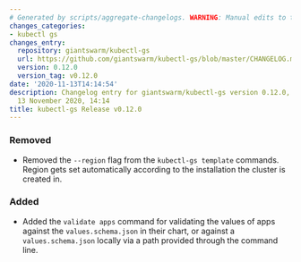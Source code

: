 ```yaml
---
# Generated by scripts/aggregate-changelogs. WARNING: Manual edits to this files will be overwritten.
changes_categories:
- kubectl gs
changes_entry:
  repository: giantswarm/kubectl-gs
  url: https://github.com/giantswarm/kubectl-gs/blob/master/CHANGELOG.md#0120---2020-11-13
  version: 0.12.0
  version_tag: v0.12.0
date: '2020-11-13T14:14:54'
description: Changelog entry for giantswarm/kubectl-gs version 0.12.0, published on
  13 November 2020, 14:14
title: kubectl-gs Release v0.12.0
---
```


### Removed
- Removed the `--region` flag from the `kubectl-gs template` commands. Region gets set automatically according to the installation the cluster is created in.
### Added
- Added the `validate apps` command for validating the values of apps against the `values.schema.json` in their chart, or against a `values.schema.json` locally via a path provided through the command line.
